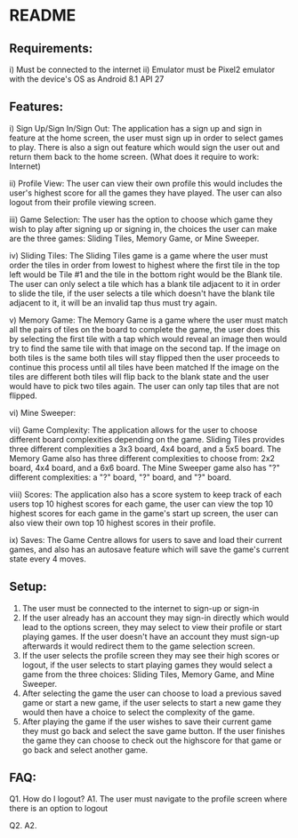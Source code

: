 # README


## Requirements:

i) Must be connected to the internet
ii) Emulator must be Pixel2 emulator with the device's OS as Android 8.1 API 27

## Features:

i) Sign Up/Sign In/Sign Out:
The application has a sign up and sign in feature at the home screen, the user must sign up in order to select games to play.
There is also a sign out feature which would sign the user out and return them back to the home screen. (What does it require to work: Internet)

ii) Profile View:
The user can view their own profile this would includes the user's highest score for all the games they have played. The user
can also logout from their profile viewing screen.

iii) Game Selection:
The user has the option to choose which game they wish to play after signing up or signing in, the choices the user can make are
the three games: Sliding Tiles, Memory Game, or Mine Sweeper.

iv) Sliding Tiles:
The Sliding Tiles game is a game where the user must order the tiles in order from lowest to highest where the first tile in the top left would
be Tile #1 and the tile in the bottom right would be the Blank tile. The user can only select a tile which has a blank tile
adjacent to it in order to slide the tile, if the user selects a tile which doesn't have the blank tile adjacent to it, it will be
an invalid tap thus must try again.

v) Memory Game:
The Memory Game is a game where the user must match all the pairs of tiles on the board to complete the game, the user does this by
selecting the first tile with a tap which would reveal an image then would try to find the same tile with that image on the second tap.
If the image on both tiles is the same both tiles will stay flipped then the user proceeds to continue this process until all tiles have been matched
If the image on the tiles are different both tiles will flip back to the blank state and the user would have to pick two tiles again.
The user can only tap tiles that are not flipped.

vi) Mine Sweeper:

vii) Game Complexity:
The application allows for the user to choose different board complexities depending on the game. Sliding Tiles provides three different complexities
a 3x3 board, 4x4 board, and a 5x5 board. The Memory Game also has three different complexities to choose from: 2x2 board, 4x4 board, and a 6x6
board. The Mine Sweeper game also has "?" different complexities: a "?" board, "?" board, and "?" board.

viii) Scores:
The application also has a score system to keep track of each users top 10 highest scores for each game, the user can view the top 10 highest
scores for each game in the game's start up screen, the user can also view their own top 10 highest scores in their profile.

ix) Saves:
The Game Centre allows for users to save and load their current games, and also has an autosave feature which will save the game's current state
every 4 moves.

## Setup:

1. The user must be connected to the internet to sign-up or sign-in
2. If the user already has an account they may sign-in directly which would lead to the options screen, they may select to view their
profile or start playing games. If the user doesn't have an account they must sign-up afterwards it would redirect them to the game selection screen.
3. If the user selects the profile screen they may see their high scores or logout, if the user selects to start playing games they would
select a game from the three choices: Sliding Tiles, Memory Game, and Mine Sweeper.
4. After selecting the game the user can choose to load a previous saved game or start a new game, if the user selects to start a new game
they would then have a choice to select the complexity of the game.
5. After playing the game if the user wishes to save their current game they must go back and select the save game button. If the user finishes the game
they can choose to check out the highscore for that game or go back and select another game.

## FAQ:

Q1. How do I logout?
A1. The user must navigate to the profile screen where there is an option to logout

Q2.
A2.